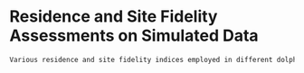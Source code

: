 # Residence and Site Fidelity Assessments on Simulated Data

```bash
Various residence and site fidelity indices employed in different dolphin species, as reported in the literature through simulated capture-recapture scenarios, are evaluated to assess the sensitivity of these indices to changes in recapture and survival probabilities.
```
